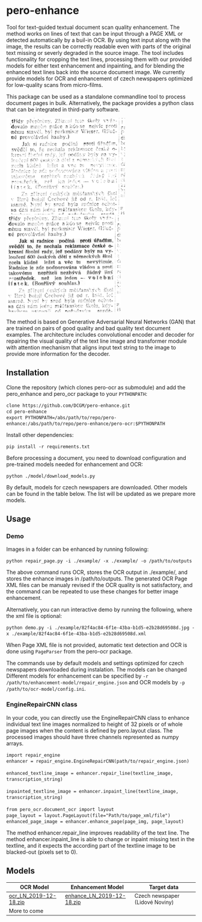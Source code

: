 # pero-enhance

Tool for text-guided textual document scan quality enhancement. The method works on lines of text that can be input through a PAGE XML or detected automatically by a buil-in OCR. By using text input along with the image, the results can be correctly readable even with parts of the original text missing or severly degraded in the source image. The tool includes functionality for cropping the text lines, processing them with our provided  models for either text enhancement and inpainting, and for blending the enhanced text lines back into the source document image. We currently provide models for OCR and enhancement of czech newspapers optimized for low-quality scans from micro-films.

This package can be used as a standalone commandline tool to process document pages in bulk. Alternatively, the package provides a python class that can be integrated in third-party software.

<img src="images/orig.png" height="256"> <img src="images/enhanced_correct.png" height="256">

The method is based on Generative Adversarial Neural Networks (GAN) that are trained on pairs of good quality and bad quality text document examples. The architecture includes convolutional encoder and decoder for repairing the visual quality of the text line image and transformer module with attention mechanism that aligns input text string to the image to provide more information for the decoder.

## Installation
Clone the repository (which clones pero-ocr as submodule) and add the pero_enhance and pero_ocr package to your `PYTHONPATH`:
```
clone https://github.com/DCGM/pero-enhance.git
cd pero-enhance
export PYTHONPATH=/abs/path/to/repo/pero-enhance:/abs/path/to/repo/pero-enhance/pero-ocr:$PYTHONPATH
```
Install other dependencies:
```
pip install -r requirements.txt
```
Before processing a document, you need to download configuration and pre-trained models needed for enhancement and OCR: 
```
python ./model/download_models.py
```
By default, models for czech newspapers are downloaded. Other models can be found in the table below. The list will be updated as we prepare more models.

## Usage
### Demo
Images in a folder can be enhanced by running following:
```
python repair_page.py -i ./example/ -x ./example/ -o /path/to/outputs
```
The above command runs OCR, stores the OCR output in ./example/, and stores the enhance images in /path/to/outputs. The generated OCR Page XML files can be manualy revised if the OCR quality is not satisfactory, and the command can be repeated to use these changes for better image enhancement.

Alternatively, you can run interactive demo by running the following, where the xml file is optional:
```
python demo.py -i ./example/82f4ac84-6f1e-43ba-b1d5-e2b28d69508d.jpg -x ./example/82f4ac84-6f1e-43ba-b1d5-e2b28d69508d.xml
```
When Page XML file is not provided, automatic text detection and OCR is done using `PageParser` from the pero-ocr package. 

The commands use by default models and settings optimized for czech newspapers downloaded during instalation. The models can be changed Different models for enhancement can be specified by `-r /path/to/enhancement-model/repair_engine.json` and OCR models by `-p /path/to/ocr-model/config.ini`. 

### EngineRepairCNN class
In your code, you can directly use the EngineRepairCNN class to enhance individual text line images normalized to height of 32 pixels or of whole page images when the content is  defined by pero.layout class. The processed images should have three channels represented as numpy arrays.
```
import repair_engine
enhancer = repair_engine.EngineRepairCNN(path/to/repair_engine.json)

enhanced_textline_image = enhancer.repair_line(textline_image, transcription_string)

inpainted_textline_image = enhancer.inpaint_line(textline_image, transcription_string)

from pero_ocr.document_ocr import layout
page_layout = layout.PageLayout(file="Path/to/page_xml/file")
enhanced_page_image = enhancer.enhance_page(page_img, page_layout)
```
The method enhancer.repair_line improves readability of the text line. The method enhancer.inpaint_line is able to change or inpaint missing text in the textline, and it expects the according part of the textline image to be blacked-out (pixels set to 0).

## Models

 | OCR Model | Enhancement Model | Target data |
 | --- | --- | --- |
 | [ocr_LN_2019-12-18.zip](http://www.fit.vutbr.cz/~ihradis/pero-models/ocr_LN_2019-12-18.zip) | [enhance_LN_2019-12-18.zip](http://www.fit.vutbr.cz/~ihradis/pero-models/enhance_LN_2019-12-18.zip) | Czech newspaper (Lidové Noviny) |
 | More to come | | |
